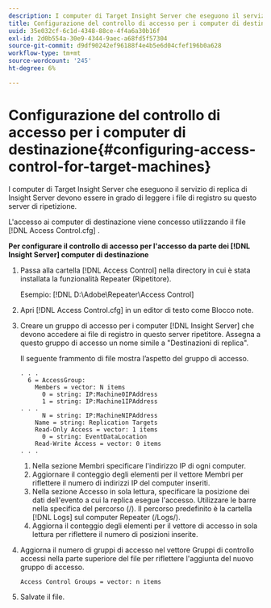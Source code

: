 ```yaml
---
description: I computer di Target Insight Server che eseguono il servizio di replica di Insight Server devono essere in grado di leggere i file di registro su questo server di ripetizione.
title: Configurazione del controllo di accesso per i computer di destinazione
uuid: 35e032cf-6c1d-4348-88ce-4f4a6a30b16f
exl-id: 2d0b554a-30e9-4344-9aec-a68fd5f57304
source-git-commit: d9df90242ef96188f4e4b5e6d04cfef196b0a628
workflow-type: tm+mt
source-wordcount: '245'
ht-degree: 6%

---
```


# Configurazione del controllo di accesso per i computer di destinazione{#configuring-access-control-for-target-machines}

I computer di Target Insight Server che eseguono il servizio di replica di Insight Server devono essere in grado di leggere i file di registro su questo server di ripetizione.

L&#39;accesso ai computer di destinazione viene concesso utilizzando il file [!DNL Access Control.cfg] .

**Per configurare il controllo di accesso per l&#39;accesso da parte dei  [!DNL Insight Server] computer di destinazione**

1. Passa alla cartella [!DNL Access Control] nella directory in cui è stata installata la funzionalità Repeater (Ripetitore).

   Esempio: [!DNL D:\Adobe\Repeater\Access Control]

1. Apri [!DNL Access Control.cfg] in un editor di testo come Blocco note.
1. Creare un gruppo di accesso per i computer [!DNL Insight Server] che devono accedere ai file di registro in questo server ripetitore. Assegna a questo gruppo di accesso un nome simile a &quot;Destinazioni di replica&quot;.

   Il seguente frammento di file mostra l’aspetto del gruppo di accesso.

   ```
   . . . 
     6 = AccessGroup: 
       Members = vector: N items 
         0 = string: IP:Machine0IPAddress 
         1 = string: IP:Machine1IPAddress 
   . . . 
         N = string: IP:MachineNIPAddress 
       Name = string: Replication Targets 
       Read-Only Access = vector: 1 items 
         0 = string: EventDataLocation 
       Read-Write Access = vector: 0 items 
   . . .
   ```

   1. Nella sezione Membri specificare l&#39;indirizzo IP di ogni computer.
   1. Aggiornare il conteggio degli elementi per il vettore Membri per riflettere il numero di indirizzi IP del computer inseriti.
   1. Nella sezione Accesso in sola lettura, specificare la posizione dei dati dell&#39;evento a cui la replica esegue l&#39;accesso. Utilizzare le barre nella specifica del percorso (/). Il percorso predefinito è la cartella [!DNL Logs] sul computer Repeater (/Logs/).
   1. Aggiorna il conteggio degli elementi per il vettore di accesso in sola lettura per riflettere il numero di posizioni inserite.

1. Aggiorna il numero di gruppi di accesso nel vettore Gruppi di controllo accessi nella parte superiore del file per riflettere l&#39;aggiunta del nuovo gruppo di accesso.

   ```
   Access Control Groups = vector: n items
   ```

1. Salvate il file.
